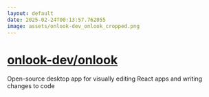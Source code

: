 ```yaml
---
layout: default
date: 2025-02-24T00:13:57.762055
image: assets/onlook-dev_onlook_cropped.png
---
```


# [onlook-dev/onlook](https://github.com/onlook-dev/onlook)

Open-source desktop app for visually editing React apps and writing changes to code

